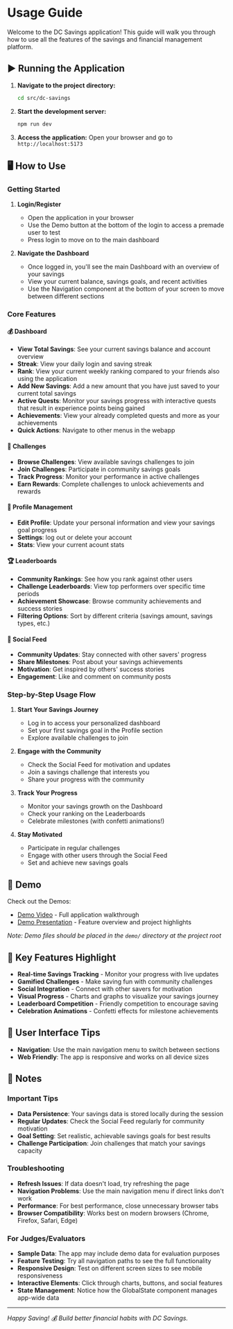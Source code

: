 # Usage Guide

Welcome to the DC Savings application! This guide will walk you through how to use all the features of the savings and financial management platform.

## ▶️ Running the Application

1. **Navigate to the project directory:**
   ```bash
   cd src/dc-savings
   ```

2. **Start the development server:**
   ```bash
   npm run dev
   ```

3. **Access the application:**
   Open your browser and go to `http://localhost:5173`

## 🖥️ How to Use

### Getting Started
1. **Login/Register** 
   - Open the application in your browser
   - Use the Demo button at the bottom of the login to access a premade user to test
   - Press login to move on to the main dashboard

2. **Navigate the Dashboard**
   - Once logged in, you'll see the main Dashboard with an overview of your savings
   - View your current balance, savings goals, and recent activities
   - Use the Navigation component at the bottom of your screen to move between different sections

### Core Features

#### 💰 Dashboard
- **View Total Savings**: See your current savings balance and account overview
- **Streak**: View your daily login and saving streak
- **Rank**: View your current weekly ranking compared to your friends also using the application
- **Add New Savings**: Add a new amount that you have just saved to your current total savings
- **Active Quests**: Monitor your savings progress with interactive quests that result in experience points being gained
- **Achievements**: View your already completed quests and more as your achievements
- **Quick Actions**: Navigate to other menus in the webapp

#### 🎯 Challenges
- **Browse Challenges**: View available savings challenges to join
- **Join Challenges**: Participate in community savings goals
- **Track Progress**: Monitor your performance in active challenges
- **Earn Rewards**: Complete challenges to unlock achievements and rewards

#### 👤 Profile Management
- **Edit Profile**: Update your personal information and view your savings goal progress
- **Settings**: log out or delete your account 
- **Stats**: View your current acount stats

#### 🏆 Leaderboards
- **Community Rankings**: See how you rank against other users
- **Challenge Leaderboards**: View top performers over specific time periods
- **Achievement Showcase**: Browse community achievements and success stories
- **Filtering Options**: Sort by different criteria (savings amount, savings types, etc.)

#### 📱 Social Feed
- **Community Updates**: Stay connected with other savers' progress
- **Share Milestones**: Post about your savings achievements
- **Motivation**: Get inspired by others' success stories
- **Engagement**: Like and comment on community posts

### Step-by-Step Usage Flow

1. **Start Your Savings Journey**
   - Log in to access your personalized dashboard
   - Set your first savings goal in the Profile section
   - Explore available challenges to join

2. **Engage with the Community**
   - Check the Social Feed for motivation and updates
   - Join a savings challenge that interests you
   - Share your progress with the community

3. **Track Your Progress**
   - Monitor your savings growth on the Dashboard
   - Check your ranking on the Leaderboards
   - Celebrate milestones (with confetti animations!)

4. **Stay Motivated**
   - Participate in regular challenges
   - Engage with other users through the Social Feed
   - Set and achieve new savings goals

## 🎥 Demo

Check out the Demos: 
- [Demo Video](../demo/demo.mp4) - Full application walkthrough
- [Demo Presentation](../demo/demo.pptx) - Feature overview and project highlights

*Note: Demo files should be placed in the `demo/` directory at the project root*

## 🌟 Key Features Highlight

- **Real-time Savings Tracking** - Monitor your progress with live updates
- **Gamified Challenges** - Make saving fun with community challenges
- **Social Integration** - Connect with other savers for motivation
- **Visual Progress** - Charts and graphs to visualize your savings journey
- **Leaderboard Competition** - Friendly competition to encourage saving
- **Celebration Animations** - Confetti effects for milestone achievements

## 📱 User Interface Tips

- **Navigation**: Use the main navigation menu to switch between sections
- **Web Friendly**: The app is responsive and works on all device sizes

## 📌 Notes

### Important Tips
- **Data Persistence**: Your savings data is stored locally during the session
- **Regular Updates**: Check the Social Feed regularly for community motivation
- **Goal Setting**: Set realistic, achievable savings goals for best results
- **Challenge Participation**: Join challenges that match your savings capacity

### Troubleshooting
- **Refresh Issues**: If data doesn't load, try refreshing the page
- **Navigation Problems**: Use the main navigation menu if direct links don't work
- **Performance**: For best performance, close unnecessary browser tabs
- **Browser Compatibility**: Works best on modern browsers (Chrome, Firefox, Safari, Edge)

### For Judges/Evaluators
- **Sample Data**: The app may include demo data for evaluation purposes
- **Feature Testing**: Try all navigation paths to see the full functionality
- **Responsive Design**: Test on different screen sizes to see mobile responsiveness
- **Interactive Elements**: Click through charts, buttons, and social features
- **State Management**: Notice how the GlobalState component manages app-wide data

---

*Happy Saving! 💰 Build better financial habits with DC Savings.*